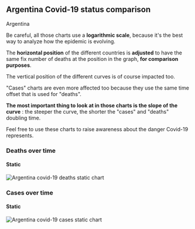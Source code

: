 ## Argentina Covid-19 status comparison 

Argentina



Be careful, all those charts use a **logarithmic scale**, because it's the best way to analyze how the epidemic is evolving.
 
The **horizontal position** of the different countries is **adjusted** to have the same fix number of deaths at the position in the graph, **for comparison purposes**.

The vertical position of the different curves is of course impacted too.

"Cases" charts are even more affected too because they use the same time offset that is used for "deaths".

**The most important thing to look at in those charts is the slope of the curve** : the steeper the curve, the shorter the "cases" and "deaths" doubling time.

Feel free to use these charts to raise awareness about the danger Covid-19 represents. 


 
### Deaths over time
 
#### Static
![Argentina covid-19 deaths static chart](https://raw.githubusercontent.com/madlag/coronavirus_study/master/notebooks/graphs/2020-03-25/countries/Argentina/2020-03-25_Argentina_deaths.png "Argentina covid-19 deaths static chart")   

 
### Cases over time
 
#### Static
![Argentina covid-19 cases static chart](https://raw.githubusercontent.com/madlag/coronavirus_study/master/notebooks/graphs/2020-03-25/countries/Argentina/2020-03-25_Argentina_cases.png "Argentina covid-19 cases static chart")   

